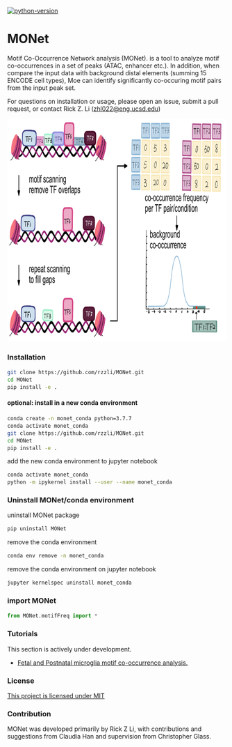 [![python-version](https://img.shields.io/badge/python-3.7+-blue.svg)](https://www.python.org/downloads/release/python-360/)

# MONet 
Motif Co-Occurrence Network analysis (MONet). is a tool to analyze motif co-occurrences in a set of peaks (ATAC, enhancer etc.). In addition, when compare the input data with background distal elements (summing 15 ENCODE cell types), Moe can identify significantly co-occuring motif pairs from the input peak set.

For questions on installation or usage, please open an issue, submit a pull request, or contact Rick Z. Li (zhl022@eng.ucsd.edu)
<p align="center">
<img src="https://github.com/rzzli/MONet/blob/main/image/monet.jpg" width="900" height="512">
</p>

### Installation
```bash
git clone https://github.com/rzzli/MONet.git
cd MONet
pip install -e .
```
#### optional: install in a new conda environment
```bash
conda create -n monet_conda python=3.7.7
conda activate monet_conda
git clone https://github.com/rzzli/MONet.git
cd MONet
pip install -e .
```
add the new conda environment to jupyter notebook
```bash
conda activate monet_conda
python -m ipykernel install --user --name monet_conda
```

### Uninstall MONet/conda environment
uninstall MONet package
```bash
pip uninstall MONet
```
remove the conda environment
```bash
conda env remove -n monet_conda
```

remove the conda environment on jupyter notebook
```bash
jupyter kernelspec uninstall monet_conda
```

### import MONet 
```python
from MONet.motifFreq import *
```

### Tutorials

This section is actively under development.

- [Fetal and Postnatal microglia motif co-occurrence analysis.](tutorials/microglia_cooccurrence.ipynb)

### License
[This project is licensed under MIT](https://github.com/rzzli/MONet/blob/main/LICENSE)

### Contribution
MONet was developed primarily by Rick Z Li, with contributions and suggestions from Claudia Han and supervision from Christopher Glass.
